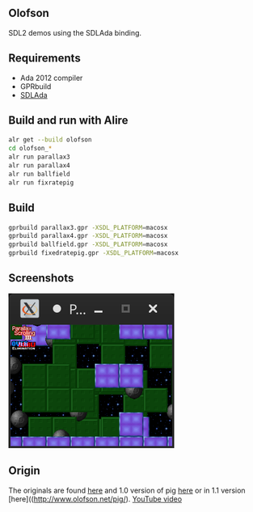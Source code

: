 
## Olofson

SDL2 demos using the SDLAda binding.

## Requirements

* Ada 2012 compiler
* GPRbuild
* [SDLAda](https://github.com/Lucretia/sdlada)

## Build and run with Alire

```sh
alr get --build olofson
cd olofson_*
alr run parallax3
alr run parallax4
alr run ballfield
alr run fixratepig
```

## Build

```sh
gprbuild parallax3.gpr -XSDL_PLATFORM=macosx
gprbuild parallax4.gpr -XSDL_PLATFORM=macosx
gprbuild ballfield.gpr -XSDL_PLATFORM=macosx
gprbuild fixedratepig.gpr -XSDL_PLATFORM=macosx
```

## Screenshots

![Parallax on Linux](screenshots/linux.png)

## Origin

The originals are found [here](http://olofson.net/examples.html)
and 1.0 version of pig [here](http://olofson.net/mixed.html) or in 
1.1 version [here]((http://www.olofson.net/pig/).
[YouTube video](https://www.youtube.com/watch?app=desktop&v=VvgSGAuxCvg)

